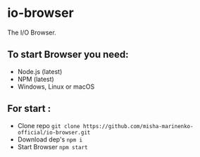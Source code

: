 # io-browser

The I/O Browser.

## To start Browser you need:

- Node.js (latest)
- NPM (latest)
- Windows, Linux or macOS

## For start :

- Clone repo `git clone https://github.com/misha-marinenko-official/io-browser.git`
- Download dep's `npm i`
- Start Browser `npm start`
